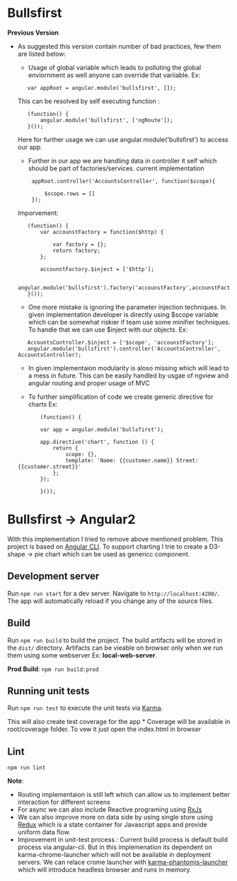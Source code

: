 # Bullsfirst
**Previous Version**

* As suggested this version contain number of bad practices, few them are listed below:
    * Usage of global variable which leads to polluting the global enviornment as well anyone can override that variiable.
     Ex: 
     ```
        var appRoot = angular.module('bullsfirst', []);
     ```
     This can be resolved by self executing function :

     ```
        (function() {
            angular.module('bullsfirst', ['ngRoute']);
        }());
     ```
     Here for further usage we can use angular.module('bullsfirst') to access our app. 
     * Further in our app we are handling data in controller it self which should be part of factories/services.
       current implementation

       ```
        appRoot.controller('AccountsController', function($scope){

            $scope.rows = []
        });
       ```
     Imporvement: 
     ```
        (function() {
            var accounstFactory = function($http) {

                var factory = {};   
                return factory;
            };

            accounstFactory.$inject = ['$http'];
                
            angular.module('bullsfirst').factory('accounstFactory',accounstFactory);                  
        }());
     ```
     * One more mistake is ignoring the parameter injection techniques. In given implementation developer is directly using $scope variable
     which can be somewhat riskier if team use some minifier techniques.
     To handle that we can use $inject with our objects.
     Ex:  
     ```
        AccountsController.$inject = ['$scope', 'accounstFactory'];
        angular.module('bullsfirst').controller('AccountsController', AccountsController);
     ```
     *  In given implementaion modularity is aloso missing which will lead to a mess in future. This can be easily handled by usgae of
     ngview and angular routing and proper usage of MVC

     * To further simplification of code we create generic directive for charts
     Ex: 
     ```
            (function() {

            var app = angular.module('bullsfirst');

            app.directive('chart', function () {
                return {
                    scope: {},
                    template: 'Name: {{customer.name}} Street: {{customer.street}}'
                };
            });

            }());

     ```


# Bullsfirst -> Angular2

With this implementation I tried to remove above mentioned problem.
This project is based on  [Angular CLI](https://github.com/angular/angular-cli).
To support charting I trie to create a D3-shape -> pie chart which can be used as genericc component.


## Development server

Run `npm run start` for a dev server. Navigate to `http://localhost:4200/`. The app will automatically reload if you change any of the source files.

## Build

Run `npm run build` to build the project. The build artifacts will be stored in the `dist/` directory.
Artifacts can be vieable on browser only when we run them using some webserver Ex: **local-web-server**.

**Prod Build**:
`npm run build:prod`

## Running unit tests

Run `npm run test` to execute the unit tests via [Karma](https://karma-runner.github.io).

This will also create test coverage for the app
    * Coverage will be available in root/coverage folder. To vew it just open the index.html in browser

## Lint 
 `npm run lint`

**Note**: 
* Routing implementaion is still left which can allow us to implement better interaction for different screens
* For async we can also include Reactive programing using [RxJs](https://github.com/Reactive-Extensions/RxJS)
* We can also improve more on data side by using single store using [Redux](http://redux.js.org/) which is a state container for Javascript apps and provide 
    uniform data flow.
* Improvement in unit-test process : Current build process is default build process via angular-cli. But in this implemenation its
    dependent on karma-chrome-launcher which will not be available in deployment servers. We can relace crome launcher with 
    [karma-phantomjs-launcher](https://github.com/karma-runner/karma-phantomjs-launcher) which will introduce headless browser and runs in memory.
